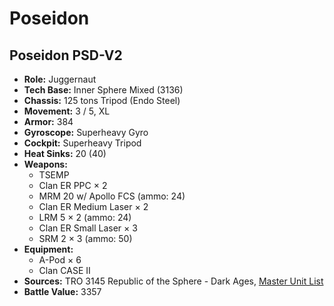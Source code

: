 # Poseidon
## Poseidon PSD-V2
- **Role:** Juggernaut
- **Tech Base:** Inner Sphere Mixed (3136)
- **Chassis:** 125 tons Tripod (Endo Steel)
- **Movement:** 3 / 5, XL
- **Armor:** 384
- **Gyroscope:** Superheavy Gyro
- **Cockpit:** Superheavy Tripod
- **Heat Sinks:** 20 (40)
- **Weapons:**
  - TSEMP
  - Clan ER PPC × 2
  - MRM 20 w/ Apollo FCS (ammo: 24)
  - Clan ER Medium Laser × 2
  - LRM 5 × 2 (ammo: 24)
  - Clan ER Small Laser × 3
  - SRM 2 × 3 (ammo: 50)
- **Equipment:**
  - A-Pod × 6
  - Clan CASE II
- **Sources:** TRO 3145 Republic of the Sphere - Dark Ages, [Master Unit List](http://masterunitlist.info/Unit/Details/6684/poseidon-psd-v2)
- **Battle Value:** 3357

